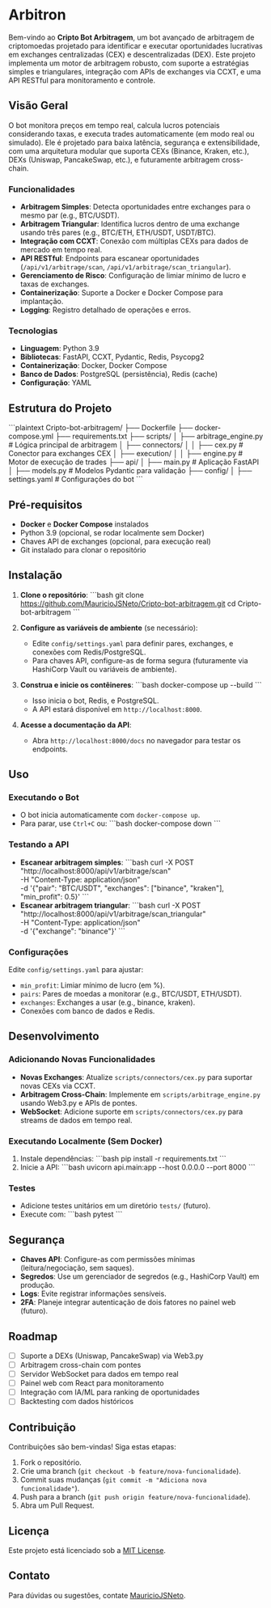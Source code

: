 # Arbitron

Bem-vindo ao **Cripto Bot Arbitragem**, um bot avançado de arbitragem de criptomoedas projetado para identificar e executar oportunidades lucrativas em exchanges centralizadas (CEX) e descentralizadas (DEX). Este projeto implementa um motor de arbitragem robusto, com suporte a estratégias simples e triangulares, integração com APIs de exchanges via CCXT, e uma API RESTful para monitoramento e controle.

## Visão Geral

O bot monitora preços em tempo real, calcula lucros potenciais considerando taxas, e executa trades automaticamente (em modo real ou simulado). Ele é projetado para baixa latência, segurança e extensibilidade, com uma arquitetura modular que suporta CEXs (Binance, Kraken, etc.), DEXs (Uniswap, PancakeSwap, etc.), e futuramente arbitragem cross-chain.

### Funcionalidades
- **Arbitragem Simples**: Detecta oportunidades entre exchanges para o mesmo par (e.g., BTC/USDT).
- **Arbitragem Triangular**: Identifica lucros dentro de uma exchange usando três pares (e.g., BTC/ETH, ETH/USDT, USDT/BTC).
- **Integração com CCXT**: Conexão com múltiplas CEXs para dados de mercado em tempo real.
- **API RESTful**: Endpoints para escanear oportunidades (`/api/v1/arbitrage/scan`, `/api/v1/arbitrage/scan_triangular`).
- **Gerenciamento de Risco**: Configuração de limiar mínimo de lucro e taxas de exchanges.
- **Containerização**: Suporte a Docker e Docker Compose para implantação.
- **Logging**: Registro detalhado de operações e erros.

### Tecnologias
- **Linguagem**: Python 3.9
- **Bibliotecas**: FastAPI, CCXT, Pydantic, Redis, Psycopg2
- **Containerização**: Docker, Docker Compose
- **Banco de Dados**: PostgreSQL (persistência), Redis (cache)
- **Configuração**: YAML

## Estrutura do Projeto

\`\`\`plaintext
Cripto-bot-arbitragem/
├── Dockerfile
├── docker-compose.yml
├── requirements.txt
├── scripts/
│   ├── arbitrage_engine.py        # Lógica principal de arbitragem
│   ├── connectors/
│   │   ├── cex.py                # Conector para exchanges CEX
│   ├── execution/
│   │   ├── engine.py             # Motor de execução de trades
├── api/
│   ├── main.py                   # Aplicação FastAPI
│   ├── models.py                 # Modelos Pydantic para validação
├── config/
│   ├── settings.yaml             # Configurações do bot
\`\`\`

## Pré-requisitos

- **Docker** e **Docker Compose** instalados
- Python 3.9 (opcional, se rodar localmente sem Docker)
- Chaves API de exchanges (opcional, para execução real)
- Git instalado para clonar o repositório

## Instalação

1. **Clone o repositório**:
   \`\`\`bash
   git clone https://github.com/MauricioJSNeto/Cripto-bot-arbitragem.git
   cd Cripto-bot-arbitragem
   \`\`\`

2. **Configure as variáveis de ambiente** (se necessário):
   - Edite `config/settings.yaml` para definir pares, exchanges, e conexões com Redis/PostgreSQL.
   - Para chaves API, configure-as de forma segura (futuramente via HashiCorp Vault ou variáveis de ambiente).

3. **Construa e inicie os contêineres**:
   \`\`\`bash
   docker-compose up --build
   \`\`\`
   - Isso inicia o bot, Redis, e PostgreSQL.
   - A API estará disponível em `http://localhost:8000`.

4. **Acesse a documentação da API**:
   - Abra `http://localhost:8000/docs` no navegador para testar os endpoints.

## Uso

### Executando o Bot
- O bot inicia automaticamente com `docker-compose up`.
- Para parar, use `Ctrl+C` ou:
  \`\`\`bash
  docker-compose down
  \`\`\`

### Testando a API
- **Escanear arbitragem simples**:
  \`\`\`bash
  curl -X POST "http://localhost:8000/api/v1/arbitrage/scan" \
       -H "Content-Type: application/json" \
       -d '{"pair": "BTC/USDT", "exchanges": ["binance", "kraken"], "min_profit": 0.5}'
  \`\`\`
- **Escanear arbitragem triangular**:
  \`\`\`bash
  curl -X POST "http://localhost:8000/api/v1/arbitrage/scan_triangular" \
       -H "Content-Type: application/json" \
       -d '{"exchange": "binance"}'
  \`\`\`

### Configurações
Edite `config/settings.yaml` para ajustar:
- `min_profit`: Limiar mínimo de lucro (em %).
- `pairs`: Pares de moedas a monitorar (e.g., BTC/USDT, ETH/USDT).
- `exchanges`: Exchanges a usar (e.g., binance, kraken).
- Conexões com banco de dados e Redis.

## Desenvolvimento

### Adicionando Novas Funcionalidades
- **Novas Exchanges**: Atualize `scripts/connectors/cex.py` para suportar novas CEXs via CCXT.
- **Arbitragem Cross-Chain**: Implemente em `scripts/arbitrage_engine.py` usando Web3.py e APIs de pontes.
- **WebSocket**: Adicione suporte em `scripts/connectors/cex.py` para streams de dados em tempo real.

### Executando Localmente (Sem Docker)
1. Instale dependências:
   \`\`\`bash
   pip install -r requirements.txt
   \`\`\`
2. Inicie a API:
   \`\`\`bash
   uvicorn api.main:app --host 0.0.0.0 --port 8000
   \`\`\`

### Testes
- Adicione testes unitários em um diretório `tests/` (futuro).
- Execute com:
  \`\`\`bash
  pytest
  \`\`\`

## Segurança
- **Chaves API**: Configure-as com permissões mínimas (leitura/negociação, sem saques).
- **Segredos**: Use um gerenciador de segredos (e.g., HashiCorp Vault) em produção.
- **Logs**: Evite registrar informações sensíveis.
- **2FA**: Planeje integrar autenticação de dois fatores no painel web (futuro).

## Roadmap
- [ ] Suporte a DEXs (Uniswap, PancakeSwap) via Web3.py
- [ ] Arbitragem cross-chain com pontes
- [ ] Servidor WebSocket para dados em tempo real
- [ ] Painel web com React para monitoramento
- [ ] Integração com IA/ML para ranking de oportunidades
- [ ] Backtesting com dados históricos

## Contribuição
Contribuições são bem-vindas! Siga estas etapas:
1. Fork o repositório.
2. Crie uma branch (`git checkout -b feature/nova-funcionalidade`).
3. Commit suas mudanças (`git commit -m "Adiciona nova funcionalidade"`).
4. Push para a branch (`git push origin feature/nova-funcionalidade`).
5. Abra um Pull Request.

## Licença
Este projeto está licenciado sob a [MIT License](LICENSE).

## Contato
Para dúvidas ou sugestões, contate [MauricioJSNeto](https://github.com/MauricioJSNeto).
